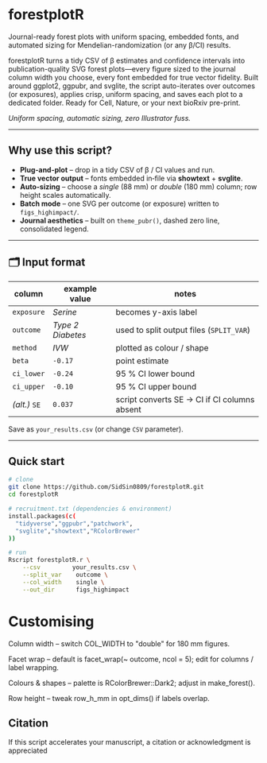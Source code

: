 # forestplotR
Journal-ready forest plots with uniform spacing, embedded fonts, and automated sizing for Mendelian-randomization (or any β/CI) results.

forestplotR turns a tidy CSV of β estimates and confidence intervals into publication-quality SVG forest plots—every figure sized to the journal column width you choose, every font embedded for true vector fidelity.
Built around ggplot2, ggpubr, and svglite, the script auto-iterates over outcomes (or exposures), applies crisp, uniform spacing, and saves each plot to a dedicated folder. Ready for Cell, Nature, or your next bioRxiv pre-print.

*Uniform spacing, automatic sizing, zero Illustrator fuss.*

---

##  Why use this script?
* **Plug-and-plot** – drop in a tidy CSV of β / CI values and run.
* **True vector output** – fonts embedded in‐file via **showtext** + **svglite**.
* **Auto-sizing** – choose a *single* (88 mm) or *double* (180 mm) column; row height scales automatically.
* **Batch mode** – one SVG per outcome (or exposure) written to `figs_highimpact/`.
* **Journal aesthetics** – built on `theme_pubr()`, dashed zero line, consolidated legend.

---

## 🗂 Input format

| column          | example value                 | notes                                        |
|-----------------|-------------------------------|----------------------------------------------|
| `exposure`      | *Serine*                     | becomes y-axis label                         |
| `outcome`       | *Type 2 Diabetes*            | used to split output files (`SPLIT_VAR`)     |
| `method`        | *IVW*                        | plotted as colour / shape                    |
| `beta`          | `-0.17`                      | point estimate                               |
| `ci_lower`      | `-0.24`                      | 95 % CI lower bound                          |
| `ci_upper`      | `-0.10`                      | 95 % CI upper bound                          |
| *(alt.)* `SE`   | `0.037`                      | script converts SE → CI if CI columns absent |

Save as `your_results.csv` (or change `CSV` parameter).

---

##  Quick start

```bash
# clone
git clone https://github.com/SidSin0809/forestplotR.git
cd forestplotR

# recruitment.txt (dependencies & environment)
install.packages(c(
  "tidyverse","ggpubr","patchwork",
  "svglite","showtext","RColorBrewer"
))

# run
Rscript forestplotR.r \
    --csv         your_results.csv \
    --split_var    outcome \
    --col_width    single \
    --out_dir      figs_highimpact
```
#  Customising

Column width – switch COL_WIDTH to "double" for 180 mm figures.

Facet wrap – default is facet_wrap(~ outcome, ncol = 5); edit for columns / label wrapping.

Colours & shapes – palette is RColorBrewer::Dark2; adjust in make_forest().

Row height – tweak row_h_mm in opt_dims() if labels overlap.

##  Citation
If this script accelerates your manuscript, a citation or acknowledgment is appreciated

